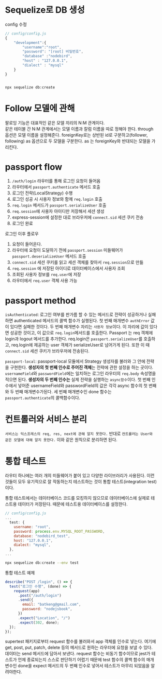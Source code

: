 # Sequelize로 DB 생성

config 수정

```js
// config/config.js
{
    "development":{
        "username":"root",
        "password": "[root] 비밀번호",
        "database" :"nodebird",
        "host" : "127.0.0.1",
        "dialect" : "mysql"
    }
}
```

```bash

npx sequelize db:create

```

# Follow 모델에 관해

팔로잉 기능은 대표적인 같은 모델 끼리의 N:M 관계이다.  
같은 테이블 간 N:M 관계에서는 모델 이름과 칼럼 이름을 따로 정해야 한다. through 옵션은 모델 이름을 설정해준다.
foreignKey로는 상반된 id로 구분하고(follower, following)
as 옵션으로 두 모델을 구분한다. as 는 foreignKey와 반대되는 모델을 가리킨다.

# passport flow

1.  `/auth/login` 라우터를 통해 로그인 요청이 들어옴
2.  라우터에서 `passport.authenticate` 메서드 호출
3.  로그인 전략(LocalStrategy) 수행
4.  로그인 성공 시 사용자 정보와 함께 `req.login` 호출
5.  `req.login` 메서드가 `passport.serializeUser` 호출
6.  `req.session`에 사용자 아이디만 저장해서 세션 생성
7.  express-session에 설정한 대로 브라우저에 `connect.sid` 세션 쿠키 전송
8.  로그인 완료

로그인 이후 플로우

1.  요청이 들어온다.
2.  라우터에 요청이 도달하기 전에 `passport.session` 미들웨어가 `passport.deserializeUser` 메서드 호출
3.  `connect.sid` 세션 쿠키를 읽고 세션 객체를 찾아서 `req.session`으로 만듦
4.  `req.session` 에 저장된 아이디로 데이터베이스에서 사용자 조회
5.  조회된 사용자 정보를 `req.user`에 저장
6.  라우터에서 `req.user` 객체 사용 가능

# passport method

`isAuthenticated`: 로그인 여부를 판가름 할 수 있는 메서드로 전략이 성공하거나 실패하면 authenticated 메서드의 콜백 함수가 실행된다. 첫 번째 매개변수 `authError` 값이 있다면 실패한 것이다.
두 번째 매개변수 자리는 `사용자 정보`이다. 이 자리에 값이 있다면 성공한 것이고, 이 값으로 `req.login`메서드를 호출한다. Passport 는 req 객체에 login과 logout 메서드를 추가한다. req.login은 `passport.serializeUser`를 호출하고, req.login에 제공하는 user 객체가 serializeUser로 넘어가게 된다. 또한 이 때 `connect.sid` 세션 쿠키가 브라우저에 전송된다.

`passport-local`: passport-local 모듈에서 Strategy 생성자를 불러와 그 안에 전략을 구현한다. **생성자의 첫 번째 인수로 주어진 객체**는 전략에 관한 설정을 하는 곳이다. `usernameField`와 `passwordField`에는 일치하는 로그인 라우터의 `req.body` 속성명을 적으면 된다.
**생성자의 두 번째 인수는** 실제 전략을 실행하는 `async함수`이다. 첫 번째 인수에서 넣어준 usernameField와 passwordField의 값은 각각 async 함수의 첫 번째와 두 번째 매개변수가된다. 세 번째 매개변수인 done 함수는 `passport.authenticate`의 콜백함수이다.

# 컨트롤러와 서비스 분리

`서비스는 익스프레스의 req, res, next에 관해 알지 못한다.` 반대로 `컨트롤러는 User와 같은 모델에 대해 알지 못한다.`
이와 같은 원칙으로 분리하면 된다.

# 통합 테스트

라우터 하나에는 여러 개의 미들웨어가 붙어 있고 다양한 라이브러리가 사용된다. 이런 것들이 모두 유기적으로 잘 작동하는지 테스트하는 것이 통합 테스트(integration test)이다.

통합 테스트에서는 데이터베이스 코드를 모킹하지 않으므로 데이터베이스에 실제로 테스트용 데이터가 저장된다. 때문에 테스트용 데이터베이스를 설정한다.

```js
// config/config.js
...
  test: {
    username: "root",
    password: process.env.MYSQL_ROOT_PASSWORD,
    database: "nodebird_test",
    host: "127.0.0.1",
    dialect: "mysql",
  },
...
```

```bash
npx sequelize db:create --env test
```

통합 테스트 예제

```js
describe("POST /login", () => {
  test("로그인 수행", (done) => {
    request(app)
      .post("/auth/login")
      .send({
        email: "batkeng@gmail.com",
        password: "nodejsbook",
      })
      .expect("Location", "/")
      .expect(302, done);
  });
});
```

supertest 패키지로부터 request 함수를 불러와서 app 객체를 인수로 넣는다. 여기에 get, post, put, patch, delete 등의 메서드로 원하는 라우터에 요청을 보낼 수 있다. 데이터는 send 메서드에 담아서 보낸다. request 함수는 비동기 함수이므로 jest가 테스트가 언제 종료되는지 스스로 판단하기 어렵기 때문에 test 함수의 콜백 함수의 매개변수인 done을 expect 메서드의 두 번째 인수로 넣어서 테스트가 마무리 되었음을 알려야한다.
